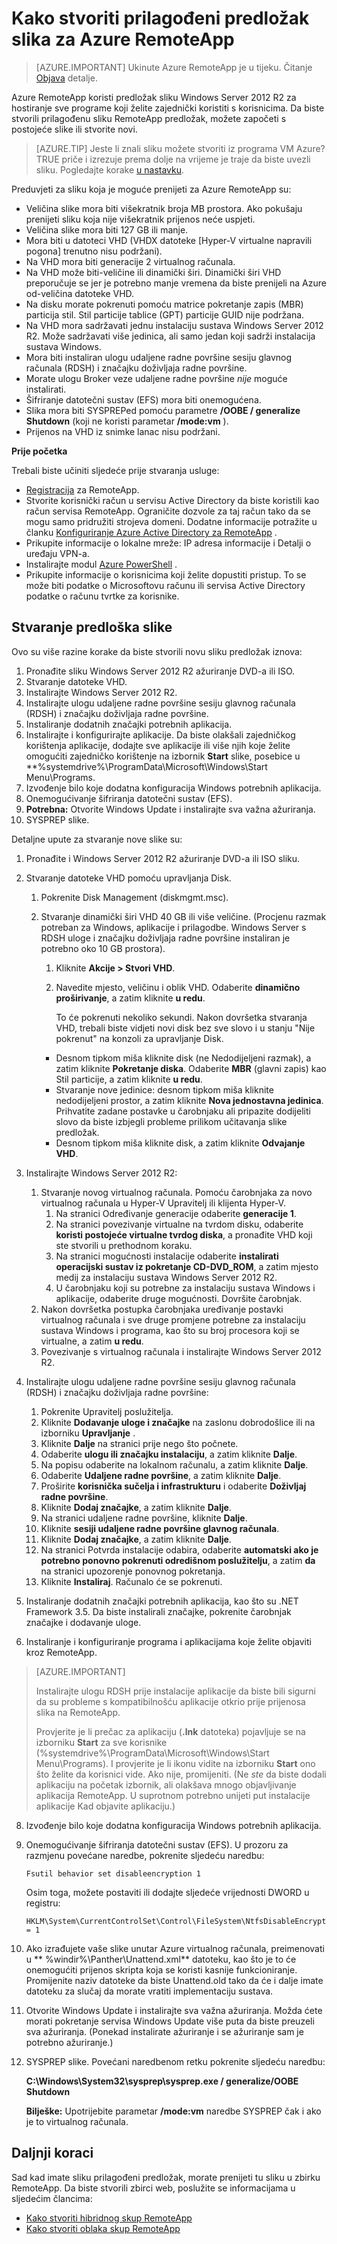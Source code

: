 <properties
    pageTitle="Kako stvoriti prilagođeni predložak slika za Azure RemoteApp | Microsoft Azure"
    description="Saznajte kako stvoriti prilagođeni predložak sliku za Azure RemoteApp. Ovaj predložak možete koristiti s hibridnog ili oblačić zbirku."
    services="remoteapp"
    documentationCenter=""
    authors="lizap"
    manager="mbaldwin"
    editor=""/>

<tags
    ms.service="remoteapp"
    ms.workload="compute"
    ms.tgt_pltfrm="na"
    ms.devlang="na"
    ms.topic="article"
    ms.date="08/15/2016" 
    ms.author="elizapo"/>

# <a name="how-to-create-a-custom-template-image-for-azure-remoteapp"></a>Kako stvoriti prilagođeni predložak slika za Azure RemoteApp

> [AZURE.IMPORTANT]
> Ukinute Azure RemoteApp je u tijeku. Čitanje [Objava](https://go.microsoft.com/fwlink/?linkid=821148) detalje.

Azure RemoteApp koristi predložak sliku Windows Server 2012 R2 za hostiranje sve programe koji želite zajednički koristiti s korisnicima. Da biste stvorili prilagođenu sliku RemoteApp predložak, možete započeti s postojeće slike ili stvorite novi. 


> [AZURE.TIP] Jeste li znali sliku možete stvoriti iz programa VM Azure? TRUE priče i izrezuje prema dolje na vrijeme je traje da biste uvezli sliku. Pogledajte korake [u nastavku](remoteapp-image-on-azurevm.md).

Preduvjeti za sliku koja je moguće prenijeti za Azure RemoteApp su:


- Veličina slike mora biti višekratnik broja MB prostora. Ako pokušaju prenijeti sliku koja nije višekratnik prijenos neće uspjeti.
- Veličina slike mora biti 127 GB ili manje.
- Mora biti u datoteci VHD (VHDX datoteke [Hyper-V virtualne napravili pogona] trenutno nisu podržani).
- Na VHD mora biti generacije 2 virtualnog računala.
- Na VHD može biti-veličine ili dinamički širi. Dinamički širi VHD preporučuje se jer je potrebno manje vremena da biste prenijeli na Azure od-veličina datoteke VHD.
- Na disku morate pokrenuti pomoću matrice pokretanje zapis (MBR) particija stil. Stil particije tablice (GPT) particije GUID nije podržana.
- Na VHD mora sadržavati jednu instalaciju sustava Windows Server 2012 R2. Može sadržavati više jedinica, ali samo jedan koji sadrži instalacija sustava Windows.
- Mora biti instaliran ulogu udaljene radne površine sesiju glavnog računala (RDSH) i značajku doživljaja radne površine.
- Morate ulogu Broker veze udaljene radne površine *nije* moguće instalirati.
- Šifriranje datotečni sustav (EFS) mora biti onemogućena.
- Slika mora biti SYSPREPed pomoću parametre **/OOBE / generalize Shutdown** (koji ne koristi parametar **/mode:vm** ).
- Prijenos na VHD iz snimke lanac nisu podržani.


**Prije početka**

Trebali biste učiniti sljedeće prije stvaranja usluge:

- [Registracija](https://azure.microsoft.com/services/remoteapp/) za RemoteApp.
- Stvorite korisnički račun u servisu Active Directory da biste koristili kao račun servisa RemoteApp. Ograničite dozvole za taj račun tako da se mogu samo pridružiti strojeva domeni. Dodatne informacije potražite u članku [Konfiguriranje Azure Active Directory za RemoteApp](remoteapp-ad.md) .
- Prikupite informacije o lokalne mreže: IP adresa informacije i Detalji o uređaju VPN-a.
- Instalirajte modul [Azure PowerShell](../powershell-install-configure.md) .
- Prikupite informacije o korisnicima koji želite dopustiti pristup. To se može biti podatke o Microsoftovu računu ili servisa Active Directory podatke o računu tvrtke za korisnike.



## <a name="create-a-template-image"></a>Stvaranje predloška slike ##

Ovo su više razine korake da biste stvorili novu sliku predložak iznova:

1.  Pronađite sliku Windows Server 2012 R2 ažuriranje DVD-a ili ISO.
2.  Stvaranje datoteke VHD.
4.  Instalirajte Windows Server 2012 R2.
5.  Instalirajte ulogu udaljene radne površine sesiju glavnog računala (RDSH) i značajku doživljaja radne površine.
6.  Instaliranje dodatnih značajki potrebnih aplikacija.
7.  Instalirajte i konfigurirajte aplikacije. Da biste olakšali zajedničkog korištenja aplikacije, dodajte sve aplikacije ili više njih koje želite omogućiti zajedničko korištenje na izbornik **Start** slike, posebice u **%systemdrive%\ProgramData\Microsoft\Windows\Start Menu\Programs.
8.  Izvođenje bilo koje dodatna konfiguracija Windows potrebnih aplikacija.
9.  Onemogućivanje šifriranja datotečni sustav (EFS).
10. **Potrebna:** Otvorite Windows Update i instalirajte sva važna ažuriranja.
9.  SYSPREP slike.

Detaljne upute za stvaranje nove slike su:

1.  Pronađite i Windows Server 2012 R2 ažuriranje DVD-a ili ISO sliku.
2.  Stvaranje datoteke VHD pomoću upravljanja Disk.
    1.  Pokrenite Disk Management (diskmgmt.msc).
    2.  Stvaranje dinamički širi VHD 40 GB ili više veličine. (Procjenu razmak potreban za Windows, aplikacije i prilagodbe. Windows Server s RDSH uloge i značajku doživljaja radne površine instaliran je potrebno oko 10 GB prostora).
        1.  Kliknite **Akcije > Stvori VHD**.
        2.  Navedite mjesto, veličinu i oblik VHD. Odaberite **dinamično proširivanje**, a zatim kliknite **u redu**.

            To će pokrenuti nekoliko sekundi. Nakon dovršetka stvaranja VHD, trebali biste vidjeti novi disk bez sve slovo i u stanju "Nije pokrenut" na konzoli za upravljanje Disk.

        - Desnom tipkom miša kliknite disk (ne Nedodijeljeni razmak), a zatim kliknite **Pokretanje diska**. Odaberite **MBR** (glavni zapis) kao Stil particije, a zatim kliknite **u redu**.
        - Stvaranje nove jedinice: desnom tipkom miša kliknite nedodijeljeni prostor, a zatim kliknite **Nova jednostavna jedinica**. Prihvatite zadane postavke u čarobnjaku ali pripazite dodijeliti slovo da biste izbjegli probleme prilikom učitavanja slike predložak.
        - Desnom tipkom miša kliknite disk, a zatim kliknite **Odvajanje VHD**.





1. Instalirajte Windows Server 2012 R2:
    1. Stvaranje novog virtualnog računala. Pomoću čarobnjaka za novo virtualnog računala u Hyper-V Upravitelj ili klijenta Hyper-V.
        1. Na stranici Određivanje generacije odaberite **generacije 1**.
        2. Na stranici povezivanje virtualne na tvrdom disku, odaberite **koristi postojeće virtualne tvrdog diska**, a pronađite VHD koji ste stvorili u prethodnom koraku.
        2. Na stranici mogućnosti instalacije odaberite **instalirati operacijski sustav iz pokretanje CD-DVD_ROM**, a zatim mjesto medij za instalaciju sustava Windows Server 2012 R2.
        3. U čarobnjaku koji su potrebne za instalaciju sustava Windows i aplikacije, odaberite druge mogućnosti. Dovršite čarobnjak.
    2.  Nakon dovršetka postupka čarobnjaka uređivanje postavki virtualnog računala i sve druge promjene potrebne za instalaciju sustava Windows i programa, kao što su broj procesora koji se virtualne, a zatim **u redu**.
    4.  Povezivanje s virtualnog računala i instalirajte Windows Server 2012 R2.
1. Instalirajte ulogu udaljene radne površine sesiju glavnog računala (RDSH) i značajku doživljaja radne površine:
    1. Pokrenite Upravitelj poslužitelja.
    2. Kliknite **Dodavanje uloge i značajke** na zaslonu dobrodošlice ili na izborniku **Upravljanje** .
    3. Kliknite **Dalje** na stranici prije nego što počnete.
    4. Odaberite **ulogu ili značajku instalaciju**, a zatim kliknite **Dalje**.
    5. Na popisu odaberite na lokalnom računalu, a zatim kliknite **Dalje**.
    6. Odaberite **Udaljene radne površine**, a zatim kliknite **Dalje**.
    7. Proširite **korisnička sučelja i infrastrukturu** i odaberite **Doživljaj radne površine**.
    8. Kliknite **Dodaj značajke**, a zatim kliknite **Dalje**.
    9. Na stranici udaljene radne površine, kliknite **Dalje**.
    10. Kliknite **sesiji udaljene radne površine glavnog računala**.
    11. Kliknite **Dodaj značajke**, a zatim kliknite **Dalje**.
    12. Na stranici Potvrda instalacije odabira, odaberite **automatski ako je potrebno ponovno pokrenuti odredišnom poslužitelju**, a zatim **da** na stranici upozorenje ponovnog pokretanja.
    13. Kliknite **Instaliraj**. Računalo će se pokrenuti.
1.  Instaliranje dodatnih značajki potrebnih aplikacija, kao što su .NET Framework 3.5. Da biste instalirali značajke, pokrenite čarobnjak značajke i dodavanje uloge.
7.  Instaliranje i konfiguriranje programa i aplikacijama koje želite objaviti kroz RemoteApp.

>[AZURE.IMPORTANT]
>
>Instalirajte ulogu RDSH prije instalacije aplikacije da biste bili sigurni da su probleme s kompatibilnošću aplikacije otkrio prije prijenosa slika na RemoteApp.
>
>Provjerite je li prečac za aplikaciju (**.lnk** datoteka) pojavljuje se na izborniku **Start** za sve korisnike (%systemdrive%\ProgramData\Microsoft\Windows\Start Menu\Programs). I provjerite je li ikonu vidite na izborniku **Start** ono što želite da korisnici vide. Ako nije, promijeniti. (Ne *ste* da biste dodali aplikaciju na početak izbornik, ali olakšava mnogo objavljivanje aplikacija RemoteApp. U suprotnom potrebno unijeti put instalacije aplikacije Kad objavite aplikaciju.)


8.  Izvođenje bilo koje dodatna konfiguracija Windows potrebnih aplikacija.
9.  Onemogućivanje šifriranja datotečni sustav (EFS). U prozoru za razmjenu povećane naredbe, pokrenite sljedeću naredbu:

        Fsutil behavior set disableencryption 1

    Osim toga, možete postaviti ili dodajte sljedeće vrijednosti DWORD u registru:

        HKLM\System\CurrentControlSet\Control\FileSystem\NtfsDisableEncryption = 1
9.  Ako izrađujete vaše slike unutar Azure virtualnog računala, preimenovati u ** \%windir%\Panther\Unattend.xml** datoteku, kao što je to će onemogućiti prijenos skripta koja se koristi kasnije funkcioniranje. Promijenite naziv datoteke da biste Unattend.old tako da će i dalje imate datoteku za slučaj da morate vratiti implementaciju sustava.
10. Otvorite Windows Update i instalirajte sva važna ažuriranja. Možda ćete morati pokretanje servisa Windows Update više puta da biste preuzeli sva ažuriranja. (Ponekad instalirate ažuriranje i se ažuriranje sam je potrebno ažuriranje.)
10. SYSPREP slike. Povećani naredbenom retku pokrenite sljedeću naredbu:

    **C:\Windows\System32\sysprep\sysprep.exe / generalize/OOBE Shutdown**

    **Bilješke:** Upotrijebite parametar **/mode:vm** naredbe SYSPREP čak i ako je to virtualnog računala.


## <a name="next-steps"></a>Daljnji koraci ##
Sad kad imate sliku prilagođeni predložak, morate prenijeti tu sliku u zbirku RemoteApp. Da biste stvorili zbirci web, poslužite se informacijama u sljedećim člancima:


- [Kako stvoriti hibridnog skup RemoteApp](remoteapp-create-hybrid-deployment.md)
- [Kako stvoriti oblaka skup RemoteApp](remoteapp-create-cloud-deployment.md)
 